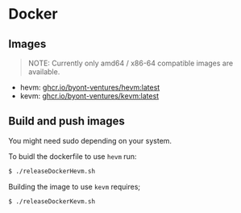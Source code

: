 # Docker

## Images

> NOTE: Currently only amd64 / x86-64 compatible images are available.

- hevm: [ghcr.io/byont-ventures/hevm:latest](https://github.com/orgs/Byont-Ventures/packages/container/package/hevm)
- kevm: [ghcr.io/byont-ventures/kevm:latest](https://github.com/orgs/Byont-Ventures/packages/container/package/kevm)

## Build and push images
You might need sudo depending on your system.

To buidl the dockerfile to use `hevm` run:

```bash
$ ./releaseDockerHevm.sh
```

Building the image to use `kevm` requires;

```bash
$ ./releaseDockerKevm.sh
```